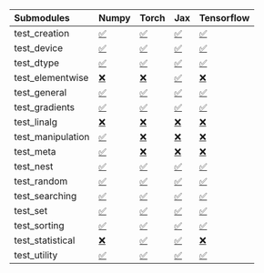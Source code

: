 | Submodules        | Numpy                                                                                                                           | Torch                                                                                                                           | Jax                                                                                                                             | Tensorflow                                                                                                                      |
|:------------------|:--------------------------------------------------------------------------------------------------------------------------------|:--------------------------------------------------------------------------------------------------------------------------------|:--------------------------------------------------------------------------------------------------------------------------------|:--------------------------------------------------------------------------------------------------------------------------------|
| test_creation     | <a href="https://github.com/unifyai/ivy/runs/7852725812?check_suite_focus=true" rel="noopener noreferrer" target="_blank">✅</a> | <a href="https://github.com/unifyai/ivy/runs/7852727579?check_suite_focus=true" rel="noopener noreferrer" target="_blank">✅</a> | <a href="https://github.com/unifyai/ivy/runs/7852729342?check_suite_focus=true" rel="noopener noreferrer" target="_blank">✅</a> | <a href="https://github.com/unifyai/ivy/runs/7852731240?check_suite_focus=true" rel="noopener noreferrer" target="_blank">✅</a> |
| test_device       | <a href="https://github.com/unifyai/ivy/runs/7852725920?check_suite_focus=true" rel="noopener noreferrer" target="_blank">✅</a> | <a href="https://github.com/unifyai/ivy/runs/7852727659?check_suite_focus=true" rel="noopener noreferrer" target="_blank">✅</a> | <a href="https://github.com/unifyai/ivy/runs/7852729448?check_suite_focus=true" rel="noopener noreferrer" target="_blank">✅</a> | <a href="https://github.com/unifyai/ivy/runs/7852731339?check_suite_focus=true" rel="noopener noreferrer" target="_blank">✅</a> |
| test_dtype        | <a href="https://github.com/unifyai/ivy/runs/7852726063?check_suite_focus=true" rel="noopener noreferrer" target="_blank">✅</a> | <a href="https://github.com/unifyai/ivy/runs/7852727753?check_suite_focus=true" rel="noopener noreferrer" target="_blank">✅</a> | <a href="https://github.com/unifyai/ivy/runs/7852729585?check_suite_focus=true" rel="noopener noreferrer" target="_blank">✅</a> | <a href="https://github.com/unifyai/ivy/runs/7852731470?check_suite_focus=true" rel="noopener noreferrer" target="_blank">✅</a> |
| test_elementwise  | <a href="https://github.com/unifyai/ivy/runs/7852726171?check_suite_focus=true" rel="noopener noreferrer" target="_blank">❌</a> | <a href="https://github.com/unifyai/ivy/runs/7852727865?check_suite_focus=true" rel="noopener noreferrer" target="_blank">❌</a> | <a href="https://github.com/unifyai/ivy/runs/7852729698?check_suite_focus=true" rel="noopener noreferrer" target="_blank">✅</a> | <a href="https://github.com/unifyai/ivy/runs/7852731566?check_suite_focus=true" rel="noopener noreferrer" target="_blank">❌</a> |
| test_general      | <a href="https://github.com/unifyai/ivy/runs/7852726261?check_suite_focus=true" rel="noopener noreferrer" target="_blank">✅</a> | <a href="https://github.com/unifyai/ivy/runs/7852727948?check_suite_focus=true" rel="noopener noreferrer" target="_blank">✅</a> | <a href="https://github.com/unifyai/ivy/runs/7852729813?check_suite_focus=true" rel="noopener noreferrer" target="_blank">✅</a> | <a href="https://github.com/unifyai/ivy/runs/7852731668?check_suite_focus=true" rel="noopener noreferrer" target="_blank">✅</a> |
| test_gradients    | <a href="https://github.com/unifyai/ivy/runs/7852726373?check_suite_focus=true" rel="noopener noreferrer" target="_blank">✅</a> | <a href="https://github.com/unifyai/ivy/runs/7852728053?check_suite_focus=true" rel="noopener noreferrer" target="_blank">✅</a> | <a href="https://github.com/unifyai/ivy/runs/7852729934?check_suite_focus=true" rel="noopener noreferrer" target="_blank">✅</a> | <a href="https://github.com/unifyai/ivy/runs/7852731843?check_suite_focus=true" rel="noopener noreferrer" target="_blank">✅</a> |
| test_linalg       | <a href="https://github.com/unifyai/ivy/runs/7852726485?check_suite_focus=true" rel="noopener noreferrer" target="_blank">❌</a> | <a href="https://github.com/unifyai/ivy/runs/7852728169?check_suite_focus=true" rel="noopener noreferrer" target="_blank">❌</a> | <a href="https://github.com/unifyai/ivy/runs/7852730039?check_suite_focus=true" rel="noopener noreferrer" target="_blank">❌</a> | <a href="https://github.com/unifyai/ivy/runs/7852731942?check_suite_focus=true" rel="noopener noreferrer" target="_blank">❌</a> |
| test_manipulation | <a href="https://github.com/unifyai/ivy/runs/7852726598?check_suite_focus=true" rel="noopener noreferrer" target="_blank">✅</a> | <a href="https://github.com/unifyai/ivy/runs/7852728306?check_suite_focus=true" rel="noopener noreferrer" target="_blank">❌</a> | <a href="https://github.com/unifyai/ivy/runs/7852730142?check_suite_focus=true" rel="noopener noreferrer" target="_blank">❌</a> | <a href="https://github.com/unifyai/ivy/runs/7852732025?check_suite_focus=true" rel="noopener noreferrer" target="_blank">❌</a> |
| test_meta         | <a href="https://github.com/unifyai/ivy/runs/7852726703?check_suite_focus=true" rel="noopener noreferrer" target="_blank">✅</a> | <a href="https://github.com/unifyai/ivy/runs/7852728416?check_suite_focus=true" rel="noopener noreferrer" target="_blank">❌</a> | <a href="https://github.com/unifyai/ivy/runs/7852730269?check_suite_focus=true" rel="noopener noreferrer" target="_blank">❌</a> | <a href="https://github.com/unifyai/ivy/runs/7852732177?check_suite_focus=true" rel="noopener noreferrer" target="_blank">❌</a> |
| test_nest         | <a href="https://github.com/unifyai/ivy/runs/7852726801?check_suite_focus=true" rel="noopener noreferrer" target="_blank">✅</a> | <a href="https://github.com/unifyai/ivy/runs/7852728515?check_suite_focus=true" rel="noopener noreferrer" target="_blank">✅</a> | <a href="https://github.com/unifyai/ivy/runs/7852730377?check_suite_focus=true" rel="noopener noreferrer" target="_blank">✅</a> | <a href="https://github.com/unifyai/ivy/runs/7852732275?check_suite_focus=true" rel="noopener noreferrer" target="_blank">✅</a> |
| test_random       | <a href="https://github.com/unifyai/ivy/runs/7852726939?check_suite_focus=true" rel="noopener noreferrer" target="_blank">✅</a> | <a href="https://github.com/unifyai/ivy/runs/7852728590?check_suite_focus=true" rel="noopener noreferrer" target="_blank">✅</a> | <a href="https://github.com/unifyai/ivy/runs/7852730475?check_suite_focus=true" rel="noopener noreferrer" target="_blank">✅</a> | <a href="https://github.com/unifyai/ivy/runs/7852732379?check_suite_focus=true" rel="noopener noreferrer" target="_blank">✅</a> |
| test_searching    | <a href="https://github.com/unifyai/ivy/runs/7852727064?check_suite_focus=true" rel="noopener noreferrer" target="_blank">✅</a> | <a href="https://github.com/unifyai/ivy/runs/7852728714?check_suite_focus=true" rel="noopener noreferrer" target="_blank">✅</a> | <a href="https://github.com/unifyai/ivy/runs/7852730585?check_suite_focus=true" rel="noopener noreferrer" target="_blank">✅</a> | <a href="https://github.com/unifyai/ivy/runs/7852732490?check_suite_focus=true" rel="noopener noreferrer" target="_blank">✅</a> |
| test_set          | <a href="https://github.com/unifyai/ivy/runs/7852727171?check_suite_focus=true" rel="noopener noreferrer" target="_blank">✅</a> | <a href="https://github.com/unifyai/ivy/runs/7852728833?check_suite_focus=true" rel="noopener noreferrer" target="_blank">✅</a> | <a href="https://github.com/unifyai/ivy/runs/7852730689?check_suite_focus=true" rel="noopener noreferrer" target="_blank">✅</a> | <a href="https://github.com/unifyai/ivy/runs/7852732609?check_suite_focus=true" rel="noopener noreferrer" target="_blank">✅</a> |
| test_sorting      | <a href="https://github.com/unifyai/ivy/runs/7852727275?check_suite_focus=true" rel="noopener noreferrer" target="_blank">✅</a> | <a href="https://github.com/unifyai/ivy/runs/7852728950?check_suite_focus=true" rel="noopener noreferrer" target="_blank">✅</a> | <a href="https://github.com/unifyai/ivy/runs/7852730795?check_suite_focus=true" rel="noopener noreferrer" target="_blank">✅</a> | <a href="https://github.com/unifyai/ivy/runs/7852732729?check_suite_focus=true" rel="noopener noreferrer" target="_blank">✅</a> |
| test_statistical  | <a href="https://github.com/unifyai/ivy/runs/7852727396?check_suite_focus=true" rel="noopener noreferrer" target="_blank">❌</a> | <a href="https://github.com/unifyai/ivy/runs/7852729105?check_suite_focus=true" rel="noopener noreferrer" target="_blank">✅</a> | <a href="https://github.com/unifyai/ivy/runs/7852730913?check_suite_focus=true" rel="noopener noreferrer" target="_blank">✅</a> | <a href="https://github.com/unifyai/ivy/runs/7852732841?check_suite_focus=true" rel="noopener noreferrer" target="_blank">❌</a> |
| test_utility      | <a href="https://github.com/unifyai/ivy/runs/7852727487?check_suite_focus=true" rel="noopener noreferrer" target="_blank">✅</a> | <a href="https://github.com/unifyai/ivy/runs/7852729219?check_suite_focus=true" rel="noopener noreferrer" target="_blank">✅</a> | <a href="https://github.com/unifyai/ivy/runs/7852731060?check_suite_focus=true" rel="noopener noreferrer" target="_blank">✅</a> | <a href="https://github.com/unifyai/ivy/runs/7852733007?check_suite_focus=true" rel="noopener noreferrer" target="_blank">✅</a> |